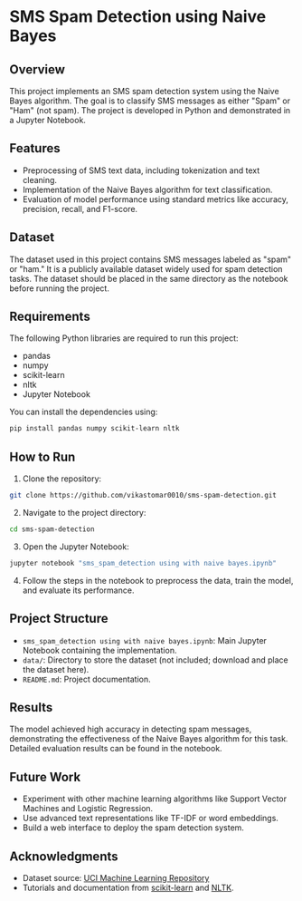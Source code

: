 # SMS Spam Detection using Naive Bayes

## Overview
This project implements an SMS spam detection system using the Naive Bayes algorithm. The goal is to classify SMS messages as either "Spam" or "Ham" (not spam). The project is developed in Python and demonstrated in a Jupyter Notebook.

## Features
- Preprocessing of SMS text data, including tokenization and text cleaning.
- Implementation of the Naive Bayes algorithm for text classification.
- Evaluation of model performance using standard metrics like accuracy, precision, recall, and F1-score.

## Dataset
The dataset used in this project contains SMS messages labeled as "spam" or "ham." It is a publicly available dataset widely used for spam detection tasks. The dataset should be placed in the same directory as the notebook before running the project.

## Requirements
The following Python libraries are required to run this project:
- pandas
- numpy
- scikit-learn
- nltk
- Jupyter Notebook

You can install the dependencies using:
```bash
pip install pandas numpy scikit-learn nltk
```

## How to Run
1. Clone the repository:
```bash
git clone https://github.com/vikastomar0010/sms-spam-detection.git
```
2. Navigate to the project directory:
```bash
cd sms-spam-detection
```
3. Open the Jupyter Notebook:
```bash
jupyter notebook "sms_spam_detection using with naive bayes.ipynb"
```
4. Follow the steps in the notebook to preprocess the data, train the model, and evaluate its performance.

## Project Structure
- `sms_spam_detection using with naive bayes.ipynb`: Main Jupyter Notebook containing the implementation.
- `data/`: Directory to store the dataset (not included; download and place the dataset here).
- `README.md`: Project documentation.

## Results
The model achieved high accuracy in detecting spam messages, demonstrating the effectiveness of the Naive Bayes algorithm for this task. Detailed evaluation results can be found in the notebook.

## Future Work
- Experiment with other machine learning algorithms like Support Vector Machines and Logistic Regression.
- Use advanced text representations like TF-IDF or word embeddings.
- Build a web interface to deploy the spam detection system.

## Acknowledgments
- Dataset source: [UCI Machine Learning Repository](https://archive.ics.uci.edu/ml/)
- Tutorials and documentation from [scikit-learn](https://scikit-learn.org/stable/) and [NLTK](https://www.nltk.org/).


